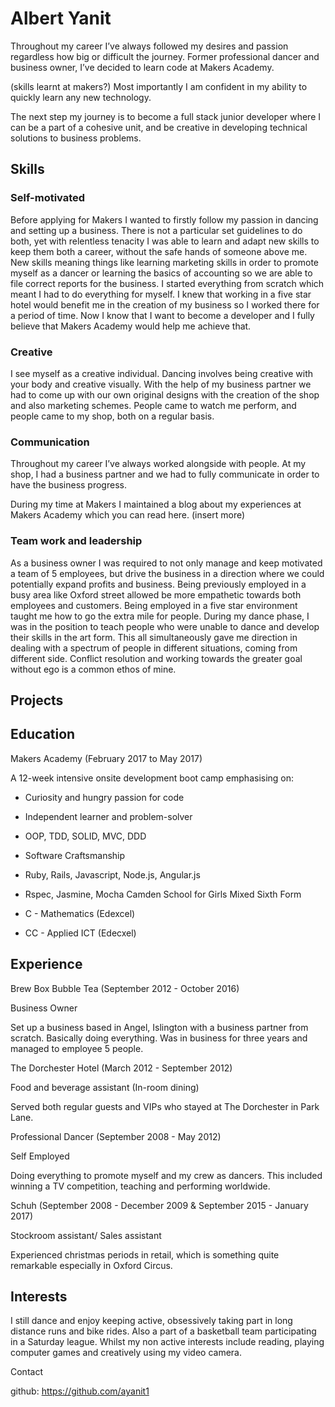 # Albert Yanit

Throughout my career I’ve always followed my desires and passion regardless how big or difficult the journey. Former professional dancer and business owner, I’ve decided to learn code at Makers Academy.

(skills learnt at makers?) Most importantly I am confident in my ability to quickly learn any new technology.

The next step my journey is to become a full stack junior developer where I can be a part of a cohesive unit, and be creative in developing technical solutions to business problems.

## Skills

### Self-motivated

Before applying for Makers I wanted to firstly follow my passion in dancing and setting up a business. There is not a particular set guidelines to do both, yet with relentless tenacity I was able to learn and adapt new skills to keep them both a career, without the safe hands of someone above me. New skills meaning things like learning marketing skills in order to promote myself as a dancer or learning the basics of accounting so we are able to file correct reports for the business. I started everything from scratch which meant I had to do everything for myself.  I knew that working in a five star hotel would benefit me in the creation of my business so I worked there for a period of time. Now I know that I want to become a developer and I fully believe that Makers Academy would help me achieve that.

### Creative

I see myself as a creative individual. Dancing involves being creative with your body and creative visually. With the help of my business partner we had to come up with our own original designs with the creation of the shop and also marketing schemes. People came to watch me perform, and people came to my shop, both on a regular basis.

### Communication

Throughout my career I’ve always worked alongside with people. At my shop, I had a business partner and we had to fully communicate in order to have the business progress.

During my time at Makers  I maintained a blog about my experiences at Makers Academy which you can read here. (insert more)

### Team work and leadership

As a business owner I was required to not only manage and keep motivated a team of 5 employees, but drive the business in a direction where we could potentially expand profits and business. Being previously employed in a busy area like Oxford street allowed be more empathetic towards both employees and customers. Being employed in a five star environment taught me how to go the extra mile for people. During my dance phase, I was in the position to teach people who were unable to dance and develop their skills in the art form. This all simultaneously gave me direction in dealing with a spectrum of people in different situations, coming from different side. Conflict resolution and working towards the greater goal without ego is a common ethos of mine.

## Projects





## Education

Makers Academy (February 2017 to May 2017)

A 12-week intensive onsite development boot camp emphasising on:
* Curiosity and hungry passion for code
* Independent learner and problem-solver
* OOP, TDD, SOLID, MVC, DDD
* Software Craftsmanship
* Ruby, Rails, Javascript, Node.js, Angular.js
* Rspec, Jasmine, Mocha
Camden School for Girls Mixed Sixth Form

* C - Mathematics (Edexcel)
* CC - Applied ICT (Edecxel)

## Experience
Brew Box Bubble Tea (September 2012 -  October 2016)

Business Owner

Set up a business based in Angel, Islington with a business partner from scratch. Basically doing everything. Was in business for three years and managed to employee 5 people.

The Dorchester Hotel (March 2012 - September 2012)

Food and beverage assistant (In-room dining)

Served both regular guests and VIPs who stayed at The Dorchester in Park Lane.

Professional Dancer (September 2008 - May 2012)

Self Employed  

Doing everything to promote myself and my crew as dancers. This included winning a TV competition, teaching and performing worldwide.

Schuh (September 2008 - December 2009 & September 2015 - January 2017)

Stockroom assistant/ Sales assistant

Experienced christmas periods in retail, which is something quite remarkable especially in Oxford Circus.

## Interests

I still dance and enjoy keeping active, obsessively taking part in long distance runs and bike rides. Also a part of a basketball team participating in a Saturday league. Whilst my non active interests include reading, playing computer games and creatively using my video camera.


Contact

github: https://github.com/ayanit1
